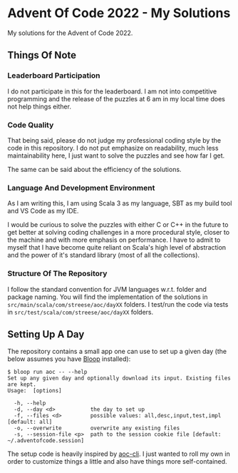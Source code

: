 # Advent Of Code 2022 - My Solutions

My solutions for the Advent of Code 2022.

## Things Of Note

### Leaderboard Participation

I do not participate in this for the leaderboard. I am not into competitive programming and the release of the puzzles at 6 am in my local time does not help things either.

### Code Quality

That being said, please do not judge my professional coding style by the code in this repository. I do not put emphasize on readability, much less maintainability here, I just want to solve the puzzles and see how far I get.

The same can be said about the efficiency of the solutions.

### Language And Development Environment

As I am writing this, I am using Scala 3 as my language, SBT as my build tool and VS Code as my IDE.

I would be curious to solve the puzzles with either C or C++ in the future to get better at solving coding challenges in a more procedural style, closer to the machine and with more emphasis on performance. I have to admit to myself that I have become quite reliant on Scala's high level of abstraction and the power of it's standard library (most of all the collections).

### Structure Of The Repository

I follow the standard convention for JVM languages w.r.t. folder and package naming. You will find the implementation of the solutions in `src/main/scala/com/streese/aoc/dayXX` folders. I test/run the code via tests in `src/test/scala/com/streese/aoc/dayXX` folders.

## Setting Up A Day

The repository contains a small app one can use to set up a given day (the below assumes you have [Bloop](https://scalacenter.github.io/bloop/) installed): 

```
$ bloop run aoc -- --help
Set up any given day and optionally download its input. Existing files are kept.
Usage:  [options]

  -h, --help
  -d, --day <d>           the day to set up
  -f, --files <d>         possible values: all,desc,input,test,impl [default: all]
  -o, --overwrite         overwrite any existing files
  -s, --session-file <p>  path to the session cookie file [default: ~/.adventofcode.session]
```

The setup code is heavily inspired by [aoc-cli](https://github.com/scarvalhojr/aoc-cli). I just wanted to roll my own in order to customize things a little and also have things more self-contained.
